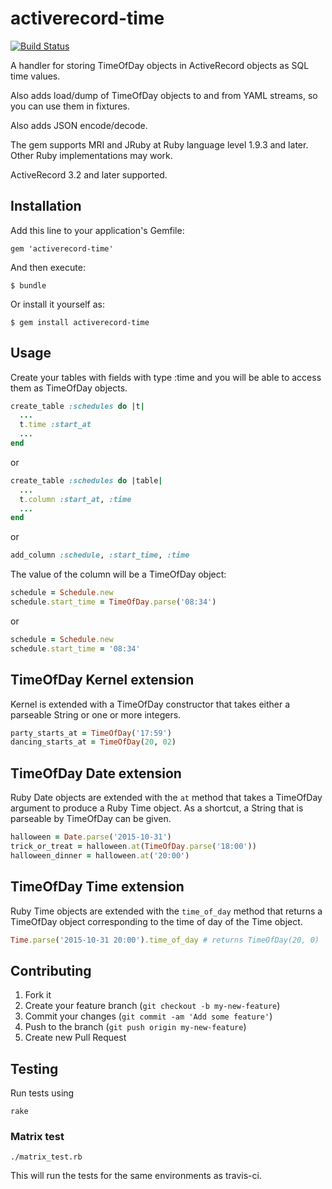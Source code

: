 # activerecord-time

[![Build Status](https://travis-ci.org/donv/activerecord-time.svg)](https://travis-ci.org/donv/activerecord-time)

A handler for storing TimeOfDay objects in ActiveRecord objects as SQL time values.

Also adds load/dump of TimeOfDay objects to and from YAML streams, so you can use
them in fixtures.

Also adds JSON encode/decode.

The gem supports MRI and JRuby at Ruby language level 1.9.3 and later.  Other
Ruby implementations may work.

ActiveRecord 3.2 and later supported.


## Installation

Add this line to your application's Gemfile:

    gem 'activerecord-time'

And then execute:

    $ bundle

Or install it yourself as:

    $ gem install activerecord-time

## Usage

Create your tables with fields with type :time and you will be able to access
them as TimeOfDay objects.

```Ruby
create_table :schedules do |t|
  ...
  t.time :start_at
  ...
end
```

or

```Ruby
create_table :schedules do |table|
  ...
  t.column :start_at, :time
  ...
end
```

or

```Ruby
add_column :schedule, :start_time, :time
```

The value of the column will be a TimeOfDay object:

```Ruby
schedule = Schedule.new
schedule.start_time = TimeOfDay.parse('08:34')
```

or

```Ruby
schedule = Schedule.new
schedule.start_time = '08:34'
```

## TimeOfDay Kernel extension

Kernel is extended with a TimeOfDay constructor that takes either a parseable
String or one or more integers.

```Ruby
party_starts_at = TimeOfDay('17:59')
dancing_starts_at = TimeOfDay(20, 02)
```

## TimeOfDay Date extension

Ruby Date objects are extended with the `at` method that takes a TimeOfDay
argument to produce a Ruby Time object.  As a shortcut, a String that is
parseable by TimeOfDay can be given.

```Ruby
halloween = Date.parse('2015-10-31')
trick_or_treat = halloween.at(TimeOfDay.parse('18:00'))
halloween_dinner = halloween.at('20:00')
```

## TimeOfDay Time extension

Ruby Time objects are extended with the `time_of_day` method that returns a
TimeOfDay object corresponding to the time of day of the Time object.

```Ruby
Time.parse('2015-10-31 20:00').time_of_day # returns TimeOfDay(20, 0)
```



## Contributing

1. Fork it
2. Create your feature branch (`git checkout -b my-new-feature`)
3. Commit your changes (`git commit -am 'Add some feature'`)
4. Push to the branch (`git push origin my-new-feature`)
5. Create new Pull Request

## Testing

Run tests using

    rake
    
### Matrix test

    ./matrix_test.rb

This will run the tests for the same environments as travis-ci.
